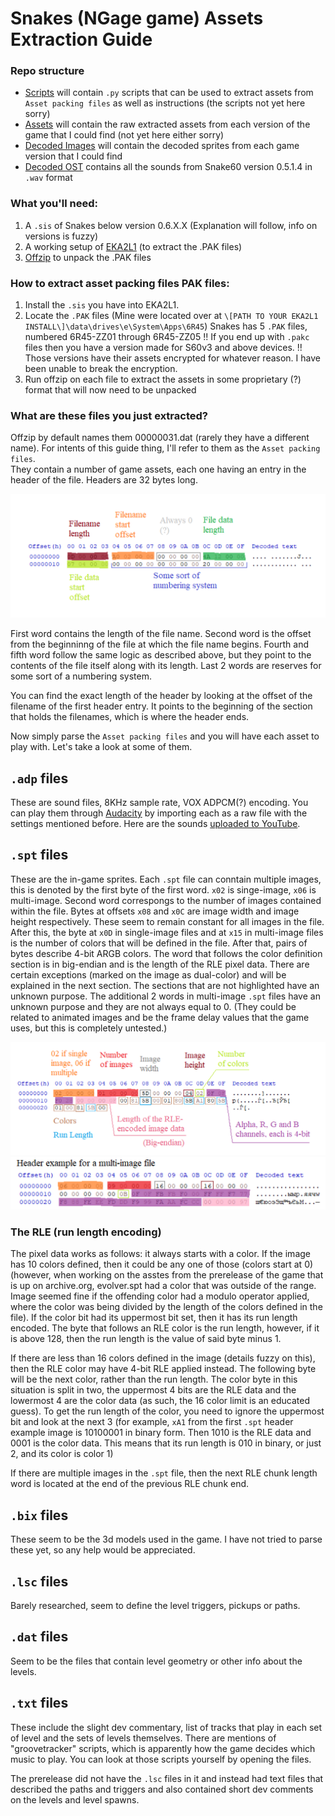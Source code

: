 # Snakes (NGage game) Assets Extraction Guide

### Repo structure
- [Scripts](/Scripts) will contain ```.py``` scripts that can be used to extract assets from ```Asset packing files``` as well as instructions (the scripts not yet here sorry)
- [Assets](/Assets) will contain the raw extracted assets from each version of the game that I could find (not yet here either sorry)
- [Decoded Images](/Decoded%20Images) will contain the decoded sprites from each game version that I could find
- [Decoded OST](/Decoded%20OST) contains all the sounds from Snake60 version 0.5.1.4 in ```.wav``` format

### What you'll need:
1. A ```.sis``` of Snakes below version 0.6.X.X (Explanation will follow, info on versions is fuzzy)
2. A working setup of [EKA2L1](https://github.com/EKA2L1/EKA2L1) (to extract the .PAK files)
3. [Offzip](http://aluigi.altervista.org/search.php?src=offzip) to unpack the .PAK files

### How to extract asset packing files PAK files:
1. Install the ```.sis``` you have into EKA2L1.
2. Locate the ```.PAK``` files (Mine were located over at ```\[PATH TO YOUR EKA2L1 INSTALL\]\data\drives\e\System\Apps\6R45```)
   Snakes has 5 ```.PAK``` files, numbered 6R45-ZZ01 through 6R45-ZZ05
   !! If you end up with ```.pakc``` files then you have a version made for S60v3 and above devices. !! Those versions have their assets encrypted for whatever reason. I have been unable to break the encryption.
4. Run offzip on each file to extract the assets in some proprietary (?) format that will now need to be unpacked

### What are these files you just extracted?
Offzip by default names them 00000031.dat (rarely they have a different name). For intents of this guide thing, I'll refer to them as the ```Asset packing files```.   
They contain a number of game assets, each one having an entry in the header of the file. Headers are 32 bytes long. 

![heres a pic of the header](imgs/asset%20packing%20header.png)

First word contains the length of the file name. Second word is the offset from the beginninng of the file at which the file name begins. Fourth and fifth word follow the same logic as described above, but they point to the contents of the file itself along with its length. Last 2 words are reserves for some sort of a numbering system.

You can find the exact length of the header by looking at the offset of the filename of the first header entry. It points to the beginning of the section that holds the filenames, which is where the header ends.

Now simply parse the ```Asset packing files``` and you will have each asset to play with. Let's take a look at some of them.

## ```.adp``` files
These are sound files, 8KHz sample rate, VOX ADPCM(?) encoding. You can play them through [Audacity](https://www.audacityteam.org/) by importing each as a raw file with the settings mentioned before. Here are the sounds [uploaded to YouTube](https://www.youtube.com/watch?v=SK5fnwmWgrs).

## ```.spt``` files
These are the in-game sprites. Each ```.spt``` file can conntain multiple images, this is denoted by the first byte of the first word. ```x02``` is singe-image, ```x06``` is multi-image. Second word correspongs to the number of images contained within the file. Bytes at offsets ```x08``` and ```x0C``` are image width and image height respectively. These seem to remain constant for all images in the file. After this, the byte at ```x0D``` in single-image files and at ```x15``` in multi-image files is the number of colors that will be defined in the file. After that, pairs of bytes describe 4-bit ARGB colors. The word that follows the color definition section is in big-endian and is the length of the RLE pixel data. There are certain exceptions (marked on the image as dual-color) and will be explained in the next section. The sections that are not highlighted have an unknown purpose. The additional 2 words in multi-image ```.spt``` files have an unknown purpose and they are not always equal to 0. (They could be related to animated images and be the frame delay values that the game uses, but this is completely untested.)

![pic of a single-image .spt file header](imgs/spt%20format.png)
![pic of a multi-image .spt file header](imgs/spt%20multi%20format.png)

### The RLE (run length encoding)

The pixel data works as follows: it always starts with a color. If the image has 10 colors defined, then it could be any one of those (colors start at 0) (however, when working on the asstes from the prerelease of the game that is up on archive.org, evolver.spt had a color that was outside of the range. Image seemed fine if the offending color had a modulo operator applied, where the color was being divided by the length of the colors defined in the file). If the color bit had its uppermost bit set, then it has its run length encoded. The byte that follows an RLE color is the run length, however, if it is above 128, then the run length is the value of said byte minus 1.

If there are less than 16 colors defined in the image (details fuzzy on this), then the RLE color may have 4-bit RLE applied instead. The following byte will be the next color, rather than the run length. The color byte in this situation is split in two, the uppermost 4 bits are the RLE data and the lowermost 4 are the color data (as such, the 16 color limit is an educated guess). To get the run length of the color, you need to ignore the uppermost bit and look at the next 3 (for example, ```xA1``` from the first ```.spt``` header example image is 10100001 in binary form. Then 1010 is the RLE data and 0001 is the color data. This means that its run length is 010 in binary, or just 2, and its color is color 1)

If there are multiple images in the ```.spt``` file, then the next RLE chunk length word is located at the end of the previous RLE chunk end.

## ```.bix``` files
These seem to be the 3d models used in the game. I have not tried to parse these yet, so any help would be appreciated.

## ```.lsc``` files
Barely researched, seem to define the level triggers, pickups or paths.

## ```.dat``` files
Seem to be the files that contain level geometry or other info about the levels.

## ```.txt``` files
These include the slight dev commentary, list of tracks that play in each set of level and the sets of levels themselves. There are mentions of "groovetracker" scripts, which is apparently how the game decides which music to play. You can look at those scripts yourself by opening the files.

The prerelease did not have the ```.lsc``` files in it and instead had text files that described the paths and triggers and also contained short dev comments on the levels and level spawns.
